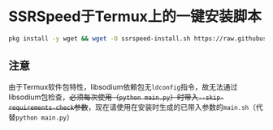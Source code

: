# SSRSpeed于Termux上的一键安装脚本
```bash
pkg install -y wget && wget -O ssrspeed-install.sh https://raw.githubusercontent.com/w311ang/SSRSpeed-script/master/install.sh && bash ssrspeed-install.sh
```
## 注意
由于Termux软件包特性，libsodium依赖包无`ldconfig`指令，故无法通过libsodium包检查，~~必须每次使用（`python main.py`）时带入`--skip-requirements-check`参数~~，现在请使用在安装时生成的已带入参数的`main.sh`（代替`python main.py`）
